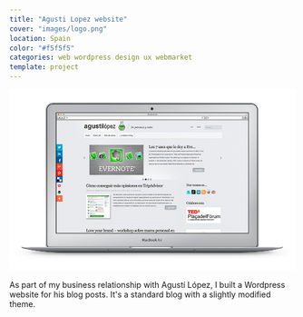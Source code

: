 ```yaml
---
title: "Agusti Lopez website"
cover: "images/logo.png"
location: Spain
color: "#f5f5f5"
categories: web wordpress design ux webmarket
template: project
---
```


![](./images/1.jpg)

As part of my business relationship with Agustí López, I built a Wordpress website for his blog posts. It's a standard blog with a slightly modified theme.

